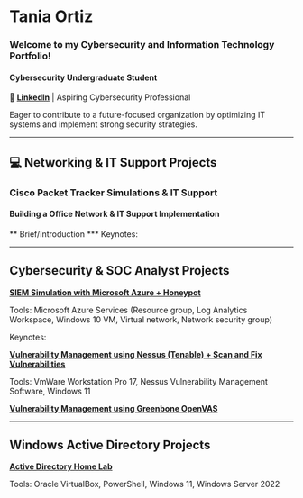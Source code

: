 # Tania Ortiz
### Welcome to my Cybersecurity and Information Technology Portfolio!

#### Cybersecurity Undergraduate Student 
🔗 [**LinkedIn**](https://www.linkedin.com/in/tania-ortiz1) | Aspiring Cybersecurity Professional

Eager to contribute to a future-focused organization by optimizing IT systems and implement strong security strategies.

______________________________________________________________________________________________
## 💻 Networking & IT Support Projects 
### Cisco Packet Tracker Simulations & IT Support
#### Building a Office Network & IT Support Implementation

** Brief/Introduction
*** Keynotes:
_______________________________________________________________________________________________

## Cybersecurity & SOC Analyst Projects 

 [**SIEM Simulation with Microsoft Azure + Honeypot**](https://github.com/taniaortiz0/SIEM-Simulation-with-Microsoft-Azure)

Tools: Microsoft Azure Services (Resource group, Log Analytics Workspace, Windows 10 VM,
Virtual network, Network security group)

Keynotes:

[**Vulnerability Management using Nessus (Tenable) + Scan and Fix Vulnerabilities**](https://github.com/taniaortiz0/Vulnerability-Management-using-Nessus)

Tools: VmWare Workstation Pro 17, Nessus Vulnerability Management Software, Windows 11

[**Vulnerability Management using Greenbone OpenVAS**](https://github.com/taniaortiz0/Vulnerability-Management-using-Greenbone-OpenVAS)
_______________________________________________________________________________________________

## Windows Active Directory Projects

[**Active Directory Home Lab**](https://github.com/taniaortiz0/AD-GPM-with-PowerShell-Automation)

Tools: Oracle VirtualBox, PowerShell, Windows 11, Windows Server 2022


